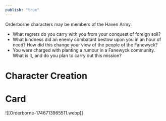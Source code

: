 ```yaml
---
publish: "true"
---
```

Orderborne characters may be members of the Haven Army.
* What regrets do you carry with you from your conquest of foreign soil?
* What kindness did an enemy combatant bestow upon you in an hour of need? How did this change your view of the people of the Fanewyck?
* You were charged with planting a rumour in a Fanewyck community. What is it, and do you plan to carry out this mission?
# Character Creation

# Card
![[Orderborne-1746713965511.webp]]